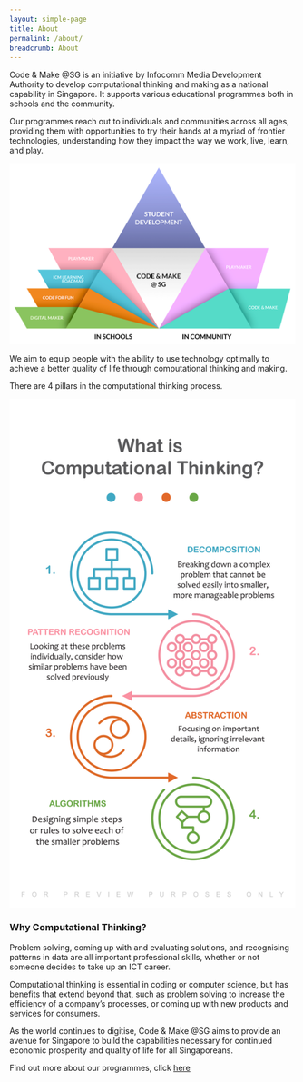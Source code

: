 ```yaml
---
layout: simple-page
title: About
permalink: /about/
breadcrumb: About
---
```

Code & Make @SG is an initiative by Infocomm Media Development Authority to develop computational thinking and making as a national capability in Singapore. It supports various educational programmes both in schools and the community.

Our programmes reach out to individuals and communities across all ages, providing them with opportunities to try their hands at a myriad of frontier technologies, understanding how they impact the way we work, live, learn, and play.  

![Code and Make infographic](/images/about/about-infographic.png)

We aim to equip people with the ability to use technology optimally to achieve a better quality of life through computational thinking and making. 

There are 4 pillars in the computational thinking process.

![Computational Thinking infographic](/images/about/computational-thinking-infographic.jpg)

### Why Computational Thinking?

Problem solving, coming up with and evaluating solutions, and recognising patterns in data are all important professional skills, whether or not someone decides to take up an ICT career. 

Computational thinking is essential in coding or computer science, but has benefits that extend beyond that, such as problem solving to increase the efficiency of a company’s processes, or coming up with new products and services for consumers. 

As the world continues to digitise, Code & Make @SG aims to provide an avenue for Singapore to build the capabilities necessary for continued economic prosperity and quality of life for all Singaporeans. 

Find out more about our programmes, click [here](https://isomer-dlp-staging.netlify.com/in-schools/overview/)
